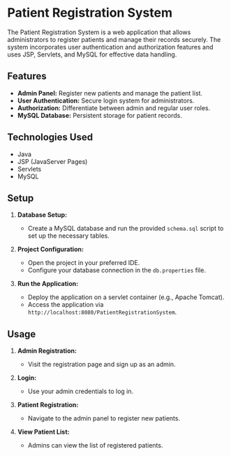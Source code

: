 # Patient Registration System

The Patient Registration System is a web application that allows administrators to register patients and manage their records securely. The system incorporates user authentication and authorization features and uses JSP, Servlets, and MySQL for effective data handling.

## Features

- **Admin Panel:** Register new patients and manage the patient list.
- **User Authentication:** Secure login system for administrators.
- **Authorization:** Differentiate between admin and regular user roles.
- **MySQL Database:** Persistent storage for patient records.

## Technologies Used

- Java
- JSP (JavaServer Pages)
- Servlets
- MySQL

## Setup

1. **Database Setup:**
   - Create a MySQL database and run the provided `schema.sql` script to set up the necessary tables.

2. **Project Configuration:**
   - Open the project in your preferred IDE.
   - Configure your database connection in the `db.properties` file.

3. **Run the Application:**
   - Deploy the application on a servlet container (e.g., Apache Tomcat).
   - Access the application via `http://localhost:8080/PatientRegistrationSystem`.

## Usage

1. **Admin Registration:**
   - Visit the registration page and sign up as an admin.

2. **Login:**
   - Use your admin credentials to log in.

3. **Patient Registration:**
   - Navigate to the admin panel to register new patients.

4. **View Patient List:**
   - Admins can view the list of registered patients.
